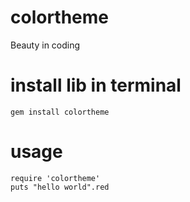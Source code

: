 # colortheme
Beauty in coding
# install lib in terminal 

``` gem install colortheme ```

# usage 
```
require 'colortheme'
puts "hello world".red 
```


